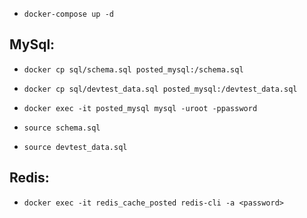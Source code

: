 * `docker-compose up -d`

## MySql:
* `docker cp sql/schema.sql posted_mysql:/schema.sql`
* `docker cp sql/devtest_data.sql posted_mysql:/devtest_data.sql`

* `docker exec -it posted_mysql mysql -uroot -ppassword`

* `source schema.sql`
* `source devtest_data.sql`

## Redis:
* `docker exec -it redis_cache_posted redis-cli -a <password>`

